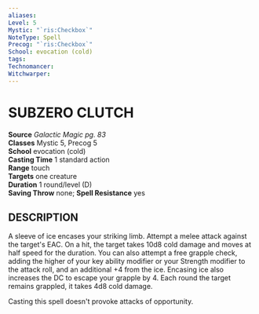 ```yaml
---
aliases: 
Level: 5
Mystic: "`ris:Checkbox`"
NoteType: Spell
Precog: "`ris:Checkbox`"
School: evocation (cold) 
tags: 
Technomancer: 
Witchwarper: 
---
```

# SUBZERO CLUTCH

**Source** _Galactic Magic pg. 83_  
**Classes** Mystic 5, Precog 5  
**School** evocation (cold)  
**Casting Time** 1 standard action  
**Range** touch  
**Targets** one creature  
**Duration** 1 round/level (D)  
**Saving Throw** none; **Spell Resistance** yes

## DESCRIPTION

A sleeve of ice encases your striking limb. Attempt a melee attack against the target's EAC. On a hit, the target takes 10d8 cold damage and moves at half speed for the duration. You can also attempt a free grapple check, adding the higher of your key ability modifier or your Strength modifier to the attack roll, and an additional +4 from the ice. Encasing ice also increases the DC to escape your grapple by 4. Each round the target remains grappled, it takes 4d8 cold damage.

Casting this spell doesn't provoke attacks of opportunity.